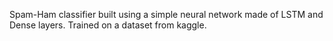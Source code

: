 Spam-Ham classifier built using a  simple neural network made of LSTM and Dense layers. Trained on a dataset from kaggle.
